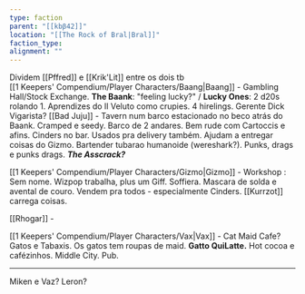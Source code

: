 ```yaml
---
type: faction
parent: "[[kbβ42]]"
location: "[[The Rock of Bral|Bral]]"
faction_type: 
alignment: ""
---
```


Dividem [[Pffred]] e [[Krik'Lit]] entre os dois tb  
[[1 Keepers' Compendium/Player Characters/Baang|Baang]] - Gambling Hall/Stock Exchange. **The Baank**: "feeling lucky?" / **Lucky Ones**: 2 d20s rolando 1. Aprendizes do Il Veluto como crupies. 4 hirelings. Gerente Dick Vigarista? 
[[Bad Juju]] - Tavern num barco estacionado no beco atrás do Baank. Cramped e seedy. Barco de 2 andares. Bem rude com Cartoccis e afins. Cinders no bar. Usados pra delivery também. Ajudam a entregar coisas do Gizmo. Bartender tubarao humanoide (wereshark?). Punks, drags e punks drags. ***The Asscrack?***

[[1 Keepers' Compendium/Player Characters/Gizmo|Gizmo]] - Workshop : Sem nome. Wizpop trabalha, plus um Giff. Soffiera. Mascara de solda e avental de couro. Vendem pra todos - especialmente Cinders. [[Kurrzot]] carrega coisas. 

[[Rhogar]] - 

[[1 Keepers' Compendium/Player Characters/Vax|Vax]] - Cat Maid Cafe? Gatos e Tabaxis. Os gatos tem roupas de maid. **Gatto QuiLatte.** Hot cocoa e cafézinhos. Middle City. Pub. 


----
Miken e Vaz? Leron? 